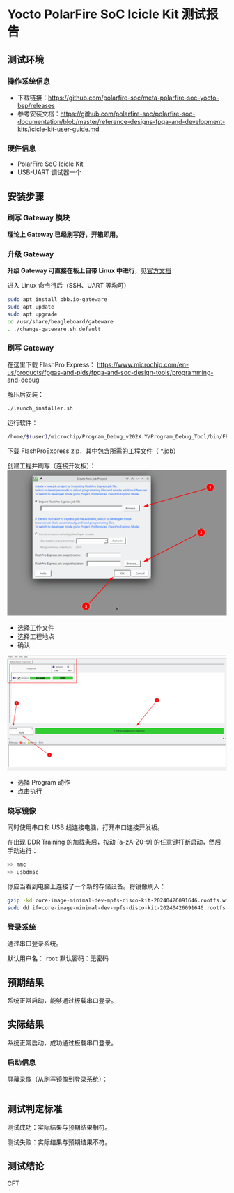 # Yocto PolarFire SoC Icicle Kit 测试报告

## 测试环境

### 操作系统信息

- 下载链接：https://github.com/polarfire-soc/meta-polarfire-soc-yocto-bsp/releases
- 参考安装文档：https://github.com/polarfire-soc/polarfire-soc-documentation/blob/master/reference-designs-fpga-and-development-kits/icicle-kit-user-guide.md

### 硬件信息

- PolarFire SoC Icicle Kit
- USB-UART 调试器一个

## 安装步骤

### 刷写 Gateway 模块

**理论上 Gateway 已经刷写好，开箱即用。**

### 升级 Gateway

**升级 Gateway 可直接在板上自带 Linux 中进行**，见[官方文档](https://docs.beagleboard.org/latest/boards/beaglev/fire/demos-and-tutorials/gateware/upgrade-gateware.html)

进入 Linux 命令行后（SSH、UART 等均可）
```bash
sudo apt install bbb.io-gateware
sudo apt update
sudo apt upgrade
cd /usr/share/beagleboard/gateware
. ./change-gateware.sh default
```

### 刷写 Gateway

在这里下载 FlashPro Express：
https://www.microchip.com/en-us/products/fpgas-and-plds/fpga-and-soc-design-tools/programming-and-debug

解压后安装：
```bash
./launch_installer.sh
```

运行软件：
```bash
/home/$(user)/microchip/Program_Debug_v202X.Y/Program_Debug_Tool/bin/FPExpress
```

下载 FlashProExpress.zip，其中包含所需的工程文件（ *.job）

创建工程并刷写（连接开发板）：
![alt text](image.png)
- 选择工作文件
- 选择工程地点
- 确认

![alt text](image-1.png)
- 选择 Program 动作
- 点击执行

### 烧写镜像

同时使用串口和 USB 线连接电脑，打开串口连接开发板。

在出现 DDR Training 的加载条后，按动 \[a-zA-Z0-9\] 的任意键打断启动，然后手动进行：
```bash
>> mmc
>> usbdmsc
```

你应当看到电脑上连接了一个新的存储设备。将镜像刷入：
```bash
gzip -kd core-image-minimal-dev-mpfs-disco-kit-20240426091646.rootfs.wic.gz
sudo dd if=core-image-minimal-dev-mpfs-disco-kit-20240426091646.rootfs.wic of=/dev/your/device bs=1M status=progress
```

### 登录系统

通过串口登录系统。

默认用户名： `root`
默认密码：无密码

## 预期结果

系统正常启动，能够通过板载串口登录。

## 实际结果

系统正常启动，成功通过板载串口登录。

### 启动信息

屏幕录像（从刷写镜像到登录系统）：


```log

```


## 测试判定标准

测试成功：实际结果与预期结果相符。

测试失败：实际结果与预期结果不符。

## 测试结论

CFT
